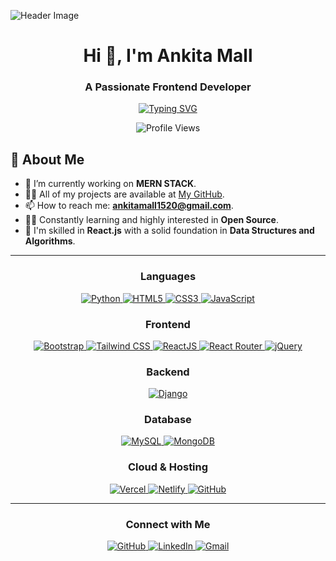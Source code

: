 <!-- Header Image -->
![Header Image](https://user-images.githubusercontent.com/59575502/127335491-fdba1874-e943-4d3c-ab8c-678ffe22f8b8.png)

<!-- Introduction -->
<h1 align="center">Hi 👋, I'm Ankita Mall</h1>
<h3 align="center">A Passionate Frontend Developer</h3>

<!-- Typing SVG -->
<p align="center">
  <a href="https://git.io/typing-svg">
    <img src="https://readme-typing-svg.herokuapp.com?duration=10000&center=true&vCenter=true&width=800&height=30&lines=Hello+this+is+Ankita%2C+Welcome+to+my+Github+page." alt="Typing SVG" />
  </a>
</p>

<!-- Profile Views -->
<p align="center">
  <img src="https://komarev.com/ghpvc/?username=sanjeev662&label=Profile%20views&color=0e75b6&style=flat" alt="Profile Views" />
</p>

<!-- About Me -->
## 👦 About Me
- 🔭 I’m currently working on **MERN STACK**.
- 👨‍💻 All of my projects are available at [My GitHub](https://github.com/ankitamall1520).
- 📫 How to reach me: **ankitamall1520@gmail.com**.
- 👩‍💻 Constantly learning and highly interested in **Open Source**.
- 💫 I'm skilled in **React.js** with a solid foundation in **Data Structures and Algorithms**.

---

<!-- Languages Section -->
<h3 align="center">Languages</h3>
<p align="center">
  <a href="https://www.python.org" target="_blank" rel="noreferrer">
    <img src="https://img.shields.io/badge/Python-%233776AB.svg?style=for-the-badge&logo=python&logoColor=white" alt="Python" />
  </a>
  <a href="https://www.w3.org/html/" target="_blank" rel="noreferrer">
    <img src="https://img.shields.io/badge/HTML5-%23E34F26.svg?style=for-the-badge&logo=html5&logoColor=white" alt="HTML5" />
  </a>
  <a href="https://www.w3schools.com/css/" target="_blank" rel="noreferrer">
    <img src="https://img.shields.io/badge/CSS3-%231572B6.svg?style=for-the-badge&logo=css3&logoColor=white" alt="CSS3" />
  </a>
  <a href="https://developer.mozilla.org/en-US/docs/Web/JavaScript" target="_blank" rel="noreferrer">
    <img src="https://img.shields.io/badge/JavaScript-%23F7DF1E.svg?style=for-the-badge&logo=javascript&logoColor=black" alt="JavaScript" />
  </a>
</p>

<!-- Frontend Section -->
<h3 align="center">Frontend</h3>
<p align="center">
  <a href="https://getbootstrap.com" target="_blank" rel="noreferrer">
    <img src="https://img.shields.io/badge/Bootstrap-%237952B3.svg?style=for-the-badge&logo=bootstrap&logoColor=white" alt="Bootstrap" />
  </a>
  <a href="https://tailwindcss.com/" target="_blank" rel="noreferrer">
    <img src="https://img.shields.io/badge/Tailwind_CSS-%2338B2AC.svg?style=for-the-badge&logo=tailwind-css&logoColor=white" alt="Tailwind CSS" />
  </a>
  <a href="https://reactjs.org/" target="_blank" rel="noreferrer">
    <img src="https://img.shields.io/badge/ReactJS-%2361DAFB.svg?style=for-the-badge&logo=react&logoColor=black" alt="ReactJS" />
  </a>
  <a href="https://reactrouter.com/" target="_blank" rel="noreferrer">
    <img src="https://img.shields.io/badge/React_Router-%23CA4245.svg?style=for-the-badge&logo=react-router&logoColor=white" alt="React Router" />
  </a>
  <a href="https://jquery.com/" target="_blank" rel="noreferrer">
    <img src="https://img.shields.io/badge/jQuery-%230769AD.svg?style=for-the-badge&logo=jquery&logoColor=white" alt="jQuery" />
  </a>
</p>

<!-- Backend Section -->
<h3 align="center">Backend</h3>
<p align="center">
  <a href="https://django.org" target="_blank" rel="noreferrer">
    <img src="https://img.shields.io/badge/Django-%23339933.svg?style=for-the-badge&logo=Django&logoColor=white" alt="Django" />
  </a>
</p>

<!-- Database Section -->
<h3 align="center">Database</h3>
<p align="center">
  <a href="https://www.mysql.com/" target="_blank" rel="noreferrer">
    <img src="https://img.shields.io/badge/MySQL-%2300000f.svg?style=for-the-badge&logo=mysql&logoColor=white" alt="MySQL" />
  </a>
  <a href="https://www.mongodb.com/" target="_blank" rel="noreferrer">
    <img src="https://img.shields.io/badge/MongoDB-%2347A248.svg?style=for-the-badge&logo=mongodb&logoColor=white" alt="MongoDB" />
  </a>
</p>

<!-- Cloud & Hosting Section -->
<h3 align="center">Cloud & Hosting</h3>
<p align="center">
  <a href="https://vercel.com/" target="_blank" rel="noreferrer">
    <img src="https://img.shields.io/badge/Vercel-%23000000.svg?style=for-the-badge&logo=vercel&logoColor=white" alt="Vercel" />
  </a>
  <a href="https://www.netlify.com/" target="_blank" rel="noreferrer">
    <img src="https://img.shields.io/badge/Netlify-%2300C7B7.svg?style=for-the-badge&logo=netlify&logoColor=black" alt="Netlify" />
  </a>
  <a href="https://github.com/" target="_blank" rel="noreferrer">
    <img src="https://img.shields.io/badge/GitHub-%23181717.svg?style=for-the-badge&logo=github&logoColor=white" alt="GitHub" />
  </a>
</p>

---

<!-- Connect with Me -->
<h3 align="center">Connect with Me</h3>
<p align="center">
  <a href="https://github.com/ankitamall1520" target="_blank" rel="noreferrer">
    <img src="https://img.shields.io/badge/GitHub-%23181717.svg?style=for-the-badge&logo=github&logoColor=white" alt="GitHub" />
  </a>
  <a href="https://www.linkedin.com/in/ankita-mall-3a6807251/" target="_blank" rel="noreferrer">
    <img src="https://img.shields.io/badge/LinkedIn-%230A66C2.svg?style=for-the-badge&logo=linkedin&logoColor=white" alt="LinkedIn" />
  </a>
  <a href="mailto:ankitamall1520@gmail.com" target="_blank" rel="noreferrer">
    <img src="https://img.shields.io/badge/Gmail-%23D14836.svg?style=for-the-badge&logo=gmail&logoColor=white" alt="Gmail" />
  </a>
</p>

